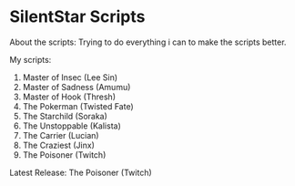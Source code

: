 SilentStar Scripts
============================================================
 
About the scripts:
Trying to do everything i can to make the scripts better.
 
My scripts:

1. Master of Insec (Lee Sin)
2. Master of Sadness (Amumu)
3. Master of Hook (Thresh)
4. The Pokerman (Twisted Fate)
5. The Starchild (Soraka)
6. The Unstoppable (Kalista)
7. The Carrier (Lucian)
8. The Craziest (Jinx)
9. The Poisoner (Twitch)
 
Latest Release: The Poisoner (Twitch)
